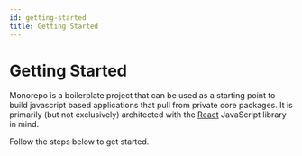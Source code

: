 ```yaml
---
id: getting-started
title: Getting Started
---
```


# Getting Started

Monorepo is a boilerplate project that can be used as a starting point to build javascript based applications that pull from private core packages. It is primarily (but not exclusively) architected with the [React](https://reactjs.org/) JavaScript library in mind. 

Follow the steps below to get started.
